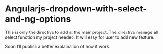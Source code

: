 # Angularjs-dropdown-with-select-and-ng-options
This is only the directive to add at the main project. The directive manage all select function my project needed. It will easy for user to add new feature.

Soon I'll publish a better explaination of how it work.

